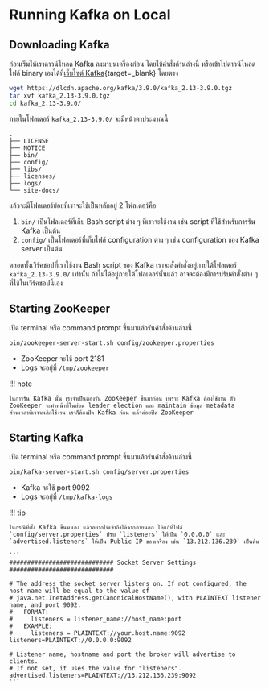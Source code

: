# Running Kafka on Local

## Downloading Kafka

ก่อนเริ่มให้เราดาวน์โหลด Kafka ลงมาบนเครื่องก่อน โดยใข้คำสั่งด้านล่างนี้ หรือเข้าไปดาวน์โหลดไฟล์
binary เองได้ที่[เว็บไซต์ Kafka](https://kafka.apache.org/downloads){target=_blank}
โดยตรง

```bash
wget https://dlcdn.apache.org/kafka/3.9.0/kafka_2.13-3.9.0.tgz
tar xvf kafka_2.13-3.9.0.tgz
cd kafka_2.13-3.9.0/
```

ภายในโฟลเดอร์ `kafka_2.13-3.9.0/` จะมีหน้าตาประมาณนี้

```
.
├── LICENSE
├── NOTICE
├── bin/
├── config/
├── libs/
├── licenses/
├── logs/
└── site-docs/
```

แล้วจะมีโฟลเดอร์ย่อยที่เราจะใช้เป็นหลักอยู่ 2 โฟลเดอร์คือ

1. `bin/` เป็นโฟลเดอร์ที่เก็บ Bash script ต่าง ๆ ที่เราจะใช้งาน เช่น script ที่ใช้สำหรับการรัน
   Kafka เป็นต้น
1. `config/` เป็นโฟลเดอร์ที่เก็บไฟล์ configuration ต่าง ๆ เช่น configuration ของ Kafka
   server เป็นต้น

ตลอดทั้งเวิร์คชอปที่เราใช้งาน Bash script ของ Kafka เราจะสั่งคำสั่งอยู่ภายใต้โฟลเดอร์
`kafka_2.13-3.9.0/` เท่านั้น ถ้าไม่ได้อยู่ภายใต้โฟลเดอร์นั้นแล้ว อาจจะต้องมีการปรับคำสั่งต่าง ๆ
ที่ใช้ในเวิร์คชอปนี้เอง

## Starting ZooKeeper

เปิด terminal หรือ command prompt ขึ้นมาแล้วรันคำสั่งด้านล่างนี้

```bash
bin/zookeeper-server-start.sh config/zookeeper.properties
```

* ZooKeeper จะใช้ port 2181
* Logs จะอยู่ที่ `/tmp/zookeeper`

!!! note

    ในการรัน Kafka นั้น เราจำเป็นต้องรัน ZooKeeper ขึ้นมาก่อน เพราะ Kafka ต้องใช้งาน ตัว
    ZooKeeper จะทำหน้าที่ในส่วน leader election และ maintain ข้อมูล metadata
    ส่วนเวลาที่เราจะเลิกใช้งาน เราก็ต้องปิด Kafka ก่อน แล้วค่อยปิด ZooKeeper

## Starting Kafka

เปิด terminal หรือ command prompt ขึ้นมาแล้วรันคำสั่งด้านล่างนี้

```bash
bin/kafka-server-start.sh config/server.properties
```

* Kafka จะใช้ port 9092
* Logs จะอยู่ที่ `/tmp/kafka-logs`

!!! tip

    ในกรณีที่ตั้ง Kafka ขึ้นมาเอง แล้วอยากให้เข้าถึงได้จากภายนอก ให้แก้ที่ไฟล์
    `config/server.properties` ปรับ `listeners` ให้เป็น `0.0.0.0` และ
    `advertised.listeners` ให้เป็น Public IP ของเครื่อง เช่น `13.212.136.239` เป็นต้น

    ```
    ############################# Socket Server Settings #############################

    # The address the socket server listens on. If not configured, the host name will be equal to the value of
    # java.net.InetAddress.getCanonicalHostName(), with PLAINTEXT listener name, and port 9092.
    #   FORMAT:
    #     listeners = listener_name://host_name:port
    #   EXAMPLE:
    #     listeners = PLAINTEXT://your.host.name:9092
    listeners=PLAINTEXT://0.0.0.0:9092

    # Listener name, hostname and port the broker will advertise to clients.
    # If not set, it uses the value for "listeners".
    advertised.listeners=PLAINTEXT://13.212.136.239:9092
    ```
